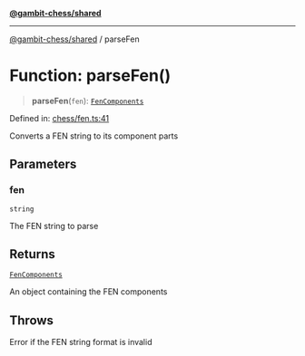 [**@gambit-chess/shared**](../README.md)

***

[@gambit-chess/shared](../globals.md) / parseFen

# Function: parseFen()

> **parseFen**(`fen`): [`FenComponents`](../interfaces/FenComponents.md)

Defined in: [chess/fen.ts:41](https://github.com/cango91/gambit-chess/blob/d79bd73a9b1359341cbe89b368f1eb5b66a60564/shared/src/chess/fen.ts#L41)

Converts a FEN string to its component parts

## Parameters

### fen

`string`

The FEN string to parse

## Returns

[`FenComponents`](../interfaces/FenComponents.md)

An object containing the FEN components

## Throws

Error if the FEN string format is invalid
